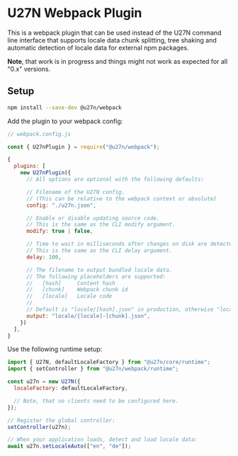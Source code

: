 # U27N Webpack Plugin
This is a webpack plugin that can be used instead of the U27N command line interface that supports
locale data chunk splitting, tree shaking and automatic detection of locale data for external npm packages.

**Note**, that work is in progress and things might not work as expected for all "0.x" versions.

## Setup
```bash
npm install --save-dev @u27n/webpack
```

Add the plugin to your webpack config:
```js
// webpack.config.js

const { U27nPlugin } = require("@u27n/webpack");

{
  plugins: [
    new U27nPlugin({
      // All options are optional with the following defaults:

      // Filename of the U27N config.
      // (This can be relative to the webpack context or absolute)
      config: "./u27n.json",

      // Enable or disable updating source code.
      // This is the same as the CLI modify argument.
      modify: true | false,

      // Time to wait in milliseconds after changes on disk are detected.
      // This is the same as the CLI delay argument.
      delay: 100,

      // The filename to output bundled locale data.
      // The following placeholders are supported:
      //   [hash]     Content hash
      //   [chunk]    Webpack chunk id
      //   [locale]   Locale code
      //
      // Default is "locale/[hash].json" in production, otherwise "locale/[locale]-[chunk].json".
      output: "locale/[locale]-[chunk].json",
    })
  ],
}
```

Use the following runtime setup:
```js
import { U27N, defaultLocaleFactory } from "@u27n/core/runtime";
import { setController } from "@u27n/webpack/runtime";

const u27n = new U27N({
  localeFactory: defaultLocaleFactory,

  // Note, that no clients need to be configured here.
});

// Register the global controller:
setController(u27n);

// When your application loads, detect and load locale data:
await u27n.setLocaleAuto(["en", "de"]);
```

